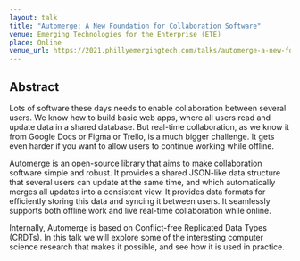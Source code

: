 ```yaml
---
layout: talk
title: "Automerge: A New Foundation for Collaboration Software"
venue: Emerging Technologies for the Enterprise (ETE)
place: Online
venue_url: https://2021.phillyemergingtech.com/talks/automerge-a-new-foundation-for-collaboration-software/
---
```



Abstract
--------

Lots of software these days needs to enable collaboration between several users. We know how to
build basic web apps, where all users read and update data in a shared database. But real-time
collaboration, as we know it from Google Docs or Figma or Trello, is a much bigger challenge. It
gets even harder if you want to allow users to continue working while offline.

Automerge is an open-source library that aims to make collaboration software simple and robust. It
provides a shared JSON-like data structure that several users can update at the same time, and which
automatically merges all updates into a consistent view. It provides data formats for efficiently
storing this data and syncing it between users. It seamlessly supports both offline work and live
real-time collaboration while online.

Internally, Automerge is based on Conflict-free Replicated Data Types (CRDTs). In this talk we will
explore some of the interesting computer science research that makes it possible, and see how it is
used in practice.
